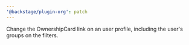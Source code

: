 ```yaml
---
'@backstage/plugin-org': patch
---
```


Change the OwnershipCard link on an user profile, including the user's groups on the filters.
